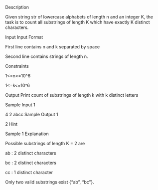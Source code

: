 Description

Given string str of lowercase alphabets of length n and an integer K, the task is to count all substrings of length K which have exactly K distinct characters.


Input
Input Format

First line contains n and k separated by space

Second line contains strings of length n.

Constraints

1<=n<=10^6

1<=k<=10^6


Output
Print count of substrings of length k with k distinct letters


Sample Input 1 

4 2
abcc
Sample Output 1

2
Hint

Sample 1 Explanation

Possible substrings of length K = 2 are

ab : 2 distinct characters

bc : 2 distinct characters

cc : 1 distinct character

Only two valid substrings exist {“ab”, “bc”}.